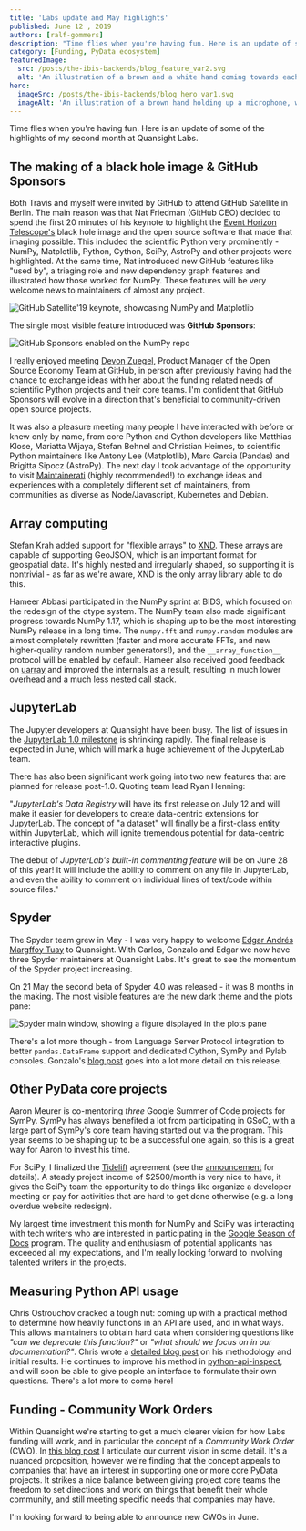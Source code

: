```yaml
---
title: 'Labs update and May highlights'
published: June 12 , 2019
authors: [ralf-gommers]
description: "Time flies when you're having fun. Here is an update of some of the highlights of my second month at Quansight Labs."
category: [Funding, PyData ecosystem]
featuredImage:
  src: /posts/the-ibis-backends/blog_feature_var2.svg
  alt: 'An illustration of a brown and a white hand coming towards each other to pass a business card with the logo of Quansight Labs.'
hero:
  imageSrc: /posts/the-ibis-backends/blog_hero_var1.svg
  imageAlt: 'An illustration of a brown hand holding up a microphone, with some graphical elements highlighting the top of the microphone.'
---
```


Time flies when you're having fun. Here is an update of some of the highlights
of my second month at Quansight Labs.

## The making of a black hole image & GitHub Sponsors

Both Travis and myself were invited by GitHub to attend GitHub Satellite in
Berlin. The main reason was that Nat Friedman (GitHub CEO) decided to spend the
first 20 minutes of his keynote to highlight the [Event Horizon
Telescope's](https://eventhorizontelescope.org/) black hole image and the open
source software that made that imaging possible. This included the scientific
Python very prominently - NumPy, Matplotlib, Python, Cython, SciPy, AstroPy and
other projects were highlighted. At the same time, Nat introduced new GitHub
features like "used by", a triaging role and new dependency graph features and
illustrated how those worked for NumPy. These features will be very welcome
news to maintainers of almost any project.

![GitHub Satellite'19 keynote, showcasing NumPy and Matplotlib](/images/githubsatellite_keynote_numpy_matplotlib.png)

The single most visible feature introduced was **GitHub Sponsors**:

![GitHub Sponsors enabled on the NumPy repo](/images/github_sponsors_screenshot.png)

I really enjoyed meeting [Devon Zuegel](https://devonzuegel.com), Product
Manager of the Open Source Economy Team at GitHub, in person after previously
having had the chance to exchange ideas with her about the funding related
needs of scientific Python projects and their core teams. I'm confident that
GitHub Sponsors will evolve in a direction that's beneficial to
community-driven open source projects.

It was also a pleasure meeting many people I have interacted with before or
knew only by name, from core Python and Cython developers like Matthias Klose,
Mariatta Wijaya, Stefan Behnel and Christian Heimes, to scientific Python
maintainers like Antony Lee (Matplotlib), Marc Garcia (Pandas) and Brigitta
Sipocz (AstroPy).  The next day I took advantage of the opportunity to visit
[Maintainerati](https://maintainerati.org/) (highly recommended!) to exchange
ideas and experiences with a completely different set of maintainers, from
communities as diverse as Node/Javascript, Kubernetes and Debian.

## Array computing

Stefan Krah added support for "flexible arrays" to [XND](https://xnd.io). These
arrays are capable of supporting GeoJSON, which is an important format for
geospatial data. It's highly nested and irregularly shaped, so supporting it is
nontrivial - as far as we're aware, XND is the only array library able to do
this.

Hameer Abbasi participated in the NumPy sprint at BIDS, which focused on the
redesign of the dtype system. The NumPy team also made significant progress
towards NumPy 1.17, which is shaping up to be the most interesting NumPy
release in a long time. The `numpy.fft` and `numpy.random` modules are almost
completely rewritten (faster and more accurate FFTs, and new higher-quality
random number generators!), and the `__array_function__` protocol will be
enabled by default. Hameer also received good feedback on
[uarray](http://github.com/quansight-labs/uarray) and improved the internals as
a result, resulting in much lower overhead and a much less nested call stack.

## JupyterLab

The Jupyter developers at Quansight have been busy. The list of issues in the
[JupyterLab 1.0 milestone](https://github.com/jupyterlab/jupyterlab/milestone/2)
is shrinking rapidly. The final release is expected in June, which will mark a
huge achievement of the JupyterLab team.

There has also been significant work going into two new features that are
planned for release post-1.0. Quoting team lead Ryan Henning:

"_JupyterLab's Data Registry_ will have its first release on July 12 and will
make it easier for developers to create data-centric extensions for JupyterLab.
The concept of "a dataset" will finally be a first-class entity within
JupyterLab, which will ignite tremendous potential for data-centric interactive
plugins.

The debut of _JupyterLab's built-in commenting feature_ will be on June 28 of
this year! It will include the ability to comment on any file in JupyterLab,
and even the ability to comment on individual lines of text/code within source
files."

## Spyder

The Spyder team grew in May - I was very happy to welcome
[Edgar Andrés Margffoy Tuay](https://github.com/andfoy) to Quansight. With Carlos,
Gonzalo and Edgar we now have three Spyder maintainers at Quansight Labs. It's
great to see the momentum of the Spyder project increasing.

On 21 May the second beta of Spyder 4.0 was released - it was 8 months in the
making. The most visible features are the new dark theme and the plots pane:

![Spyder main window, showing a figure displayed in the plots pane](/images/spyder-plots.png)

There's a lot more though - from Language Server Protocol integration to better
`pandas.DataFrame` support and dedicated Cython, SymPy and Pylab consoles.
Gonzalo's [blog post](http://labs.quansight.org/blog/2019/05/spyder-4-beta2-release/)
goes into a lot more detail on this release.

## Other PyData core projects

Aaron Meurer is co-mentoring _three_ Google Summer of Code projects for SymPy.
SymPy has always benefited a lot from participating in GSoC, with a large part
of SymPy's core team having started out via the program. This year seems to be
shaping up to be a successful one again, so this is a great way for Aaron to
invest his time.

For SciPy, I finalized the [Tidelift](https://tidelift.com/) agreement (see the
[announcement](https://mail.python.org/pipermail/scipy-dev/2019-May/023542.html)
for details). A steady project income of $2500/month is very nice to have, it
gives the SciPy team the opportunity to do things like organize a developer
meeting or pay for activities that are hard to get done otherwise (e.g. a
long overdue website redesign).

My largest time investment this month for NumPy and SciPy was interacting with
tech writers who are interested in participating in the
[Google Season of Docs](https://developers.google.com/season-of-docs/) program.
The quality and enthusiasm of potential applicants has exceeded all my
expectations, and I'm really looking forward to involving talented writers in
the projects.

## Measuring Python API usage

Chris Ostrouchov cracked a tough nut: coming up with a practical method to
determine how heavily functions in an API are used, and in what ways. This
allows maintainers to obtain hard data when considering questions like _"can we
deprecate this function?"_ or _"what should we focus on in our
documentation?"_. Chris wrote a
[detailed blog post](http://labs.quansight.org/blog/2019/05/python-package-function-usage/)
on his methodology and initial results. He continues to improve his method in
[python-api-inspect](https://github.com/Quansight-Labs/python-api-inspect), and
will soon be able to give people an interface to formulate their own questions.
There's a lot more to come here!

## Funding - Community Work Orders

Within Quansight we're starting to get a much clearer vision for how Labs
funding will work, and in particular the concept of a _Community Work Order_
(CWO). In
[this blog post](https://labs.quansight.org/blog/2019/05/community-driven-opensource-funded-development/)
I articulate our current vision in some detail. It's a nuanced proposition,
however we're finding that the concept appeals to companies that have an
interest in supporting one or more core PyData projects. It strikes a nice
balance between giving project core teams the freedom to set directions and
work on things that benefit their whole community, and still meeting specific
needs that companies may have.

I'm looking forward to being able to announce new CWOs in June.
